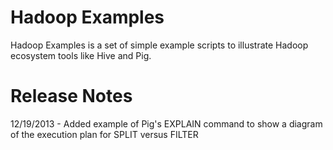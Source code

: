 Hadoop Examples
===============

Hadoop Examples is a set of simple example scripts to illustrate Hadoop ecosystem
tools like Hive and Pig.

Release Notes
=============

12/19/2013 - Added example of Pig's EXPLAIN command to show a diagram of the execution plan
             for SPLIT versus FILTER
